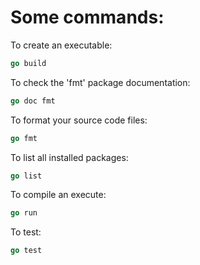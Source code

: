# Some commands:
To create an executable:
```go
go build
```

To check the 'fmt' package documentation:
```go
go doc fmt
```

To format your source code files:
```go
go fmt
```

To list all installed packages:
```go
go list
```

To compile an execute:
```go
go run
```

To test:
```go
go test
```
